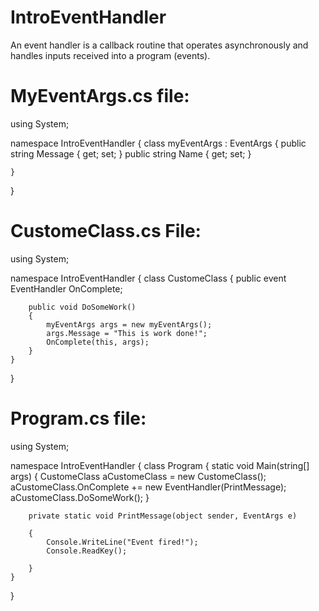 # IntroEventHandler
An event handler is a callback routine that operates asynchronously and handles inputs received into a program (events).


# MyEventArgs.cs file:

using System;

namespace IntroEventHandler
{
    class myEventArgs : EventArgs
    {
        public string Message { get; set; }
        public string Name { get; set; }

    }
}



# CustomeClass.cs File:

using System;

namespace IntroEventHandler
{
    class CustomeClass
    {
        public event EventHandler OnComplete;

        public void DoSomeWork()
        {
            myEventArgs args = new myEventArgs();
            args.Message = "This is work done!";
            OnComplete(this, args);
        }
    }
}



# Program.cs file:

using System;

namespace IntroEventHandler
{
    class Program
    {
        static void Main(string[] args)
        {
            CustomeClass aCustomeClass = new CustomeClass();
            aCustomeClass.OnComplete += new EventHandler(PrintMessage);
            aCustomeClass.DoSomeWork();
        }


        private static void PrintMessage(object sender, EventArgs e)

        {
            Console.WriteLine("Event fired!");
            Console.ReadKey();

        }
    }
}


